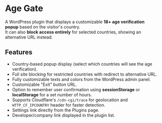 # Age Gate 

A WordPress plugin that displays a customizable **18+ age verification popup** based on the visitor's country.  
It can also **block access entirely** for selected countries, showing an alternative URL instead.

## Features

- Country-based popup display (select which countries will see the age verification).
- Full site blocking for restricted countries with redirect to alternative URL.
- Fully customizable texts and colors from the WordPress admin panel.
- Customizable "Exit" button URL.
- Option to remember user confirmation using **sessionStorage** or **localStorage** for a set number of hours.
- Supports Cloudflare's `/cdn-cgi/trace` for geolocation and `HTTP_CF_IPCOUNTRY` header for faster detection.
- Settings link directly from the Plugins page.
- Developer/company link displayed in the plugin list.


